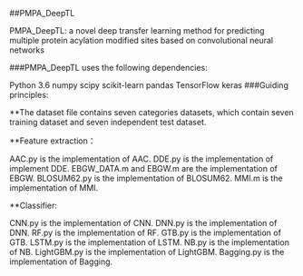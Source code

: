 ##PMPA_DeepTL

PMPA_DeepTL: a novel deep transfer learning method for predicting multiple protein acylation modified sites based on convolutional neural networks

###PMPA_DeepTL uses the following dependencies:

Python 3.6
numpy
scipy
scikit-learn
pandas
TensorFlow
keras
###Guiding principles:

**The dataset file contains seven categories  datasets, which contain seven training dataset and seven independent test dataset.


**Feature extraction：


AAC.py is the implementation of AAC.
DDE.py is the implementation of implement DDE.
EBGW_DATA.m and EBGW.m are the implementation of EBGW.
BLOSUM62.py is the implementation of BLOSUM62.
MMI.m is the implementation of MMI.


**Classifier:


CNN.py is the implementation of CNN.
DNN.py is the implementation of DNN.
RF.py is the implementation of RF.
GTB.py is the implementation of GTB.
LSTM.py is the implementation of LSTM.
NB.py is the implementation of NB.
LightGBM.py is the implementation of LightGBM.
Bagging.py is the implementation of Bagging.
